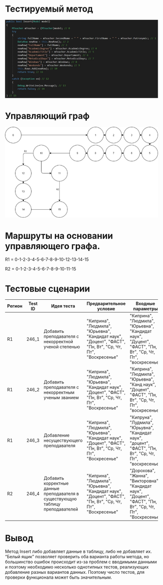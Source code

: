 # Тестируемый метод
![alt text](CODE.PNG "Тестируемый метод")
# Управляющий граф
![alt text](GRAPH.PNG "Тестируемый метод")
# Маршруты на основании управляющего графа.

R1 = 0-1-2-3-4-5-6-7-8-9-10-12-13-14-15

R2 = 0-1-2-3-4-5-6-7-8-9-10-11-15

# Тестовые сценарии
|Регион|Test ID|Идея теста|Предварительное условие|Входные параметры|Ожидаемый результат|
| --- | --- | --- | --- | --- | --- |
|R1|246_1| Добавить преподавателя с некорректной ученой степенью | "Киприна", "Людмила", "Юрьевна", "Кандидат наук", "Доцент", "ФАСТ", "Пн, Вт", "Ср, Чт, Пт", "Воскресенье" | "Киприна", "Людмила", "Юрьевна", "Кандидат наук", "Дуцент", "ФАСТ", "Пн, Вт", "Ср, Чт, Пт", "воскресенье" | false |
|R1|246_2| Добавить преподавателя с некорректным ученым званием | "Киприна", "Людмила", "Юрьевна", "Кандидат наук", "Доцент", "ФАСТ", "Пн, Вт", "Ср, Чт, Пт", "Воскресенье" | "Киприна", "Людмила", "Юрьевна", "Канд наук", "Доцент", "ФАСТ", "Пн, Вт", "Ср, Чт, Пт", "воскресенье" | false |
|R1|246_3| Добавление несуществующего преподавателя | "Киприна", "Людмила", "Юрьевна", "Кандидат наук", "Доцент", "ФАСТ", "Пн, Вт", "Ср, Чт, Пт", "Воскресенье" | "Кипруна", "Лудмила", "Юрьувна", "Кандидат наук", "доцент", "ФАСТ", "Пн, Вт", "Ср, Чт, Пт", "воскресенье" | false |
|R2|246_4| Добавить корректные данные преподавателя в существующую таблицу преподавателей| "Киприна", "Людмила", "Юрьевна", "Кандидат наук", "Доцент", "ФАСТ", "Пн, Вт", "Ср, Чт, Пт", "Воскресенье" | "Дорохова", "Жанна", "Викторовна", "Кандидат наук", "Доцент", "ФАСТ", "Пн, Вт", "Ср, Чт, Пт", "Воскресенье" | true |
# Вывод
Метод Insert либо добавляет данные в таблицу, либо не добавляет их. “Белый ящик” позволяет проверить оба варианта работы метода, но большинство ошибок происходит из-за проблем с вводимыми данными и поэтому необходимо несколько однотипных тестов, реализующих добавление разных вариантов данных. Поэтому число тестов, для проверки функционала может быть значительным.
